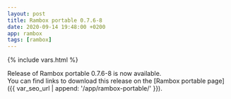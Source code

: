 ```yaml
---
layout: post
title: Rambox portable 0.7.6-8
date: 2020-09-14 19:48:00 +0200
app: rambox
tags: [rambox]
---
```

{% include vars.html %}

Release of Rambox portable 0.7.6-8 is now available.<br />
You can find links to download this release on the [Rambox portable page]({{ var_seo_url | append: '/app/rambox-portable/' }}).
